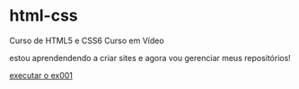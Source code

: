 # html-css
 Curso de HTML5 e CSS6 Curso em Vídeo

 estou aprendendendo a criar sites e agora vou gerenciar meus repositórios!

 <a href="https://caua-peixinho.github.io/html-css/exercicios/ex001/index.html"> executar o ex001</a>